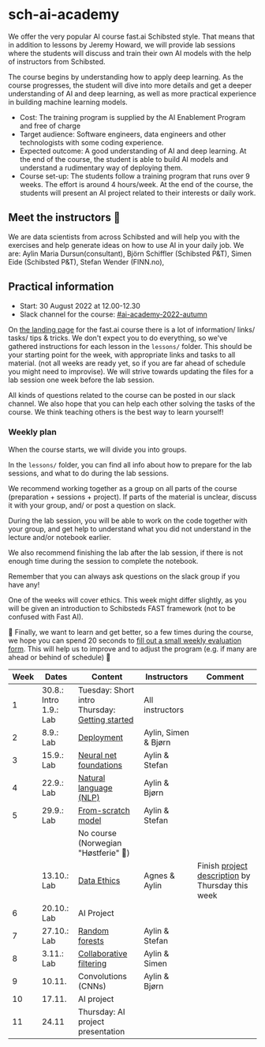 # sch-ai-academy
We offer the very popular AI course fast.ai Schibsted style. That means that in addition to lessons by Jeremy Howard, we will provide lab sessions where the students will discuss and train their own AI models with the help of instructors from Schibsted.

The course begins by understanding how to apply deep learning. As the course progresses, the student will dive into more details and get a deeper understanding of AI and deep learning, as well as more practical experience in building machine learning models.

- Cost: The training program is supplied by the AI Enablement Program and free of charge 
- Target audience: Software engineers, data engineers  and other technologists with some coding experience.
- Expected outcome: A good understanding of AI and deep learning. At the end of the course, the student is able to build AI models and understand a rudimentary way of deploying them.
- Course set-up: The students follow a training program that runs over 9 weeks. The effort is around 4 hours/week. At the end of the course, the students will present an AI project related to their interests or daily work.

## Meet the instructors 👋
We are data scientists from across Schibsted and will help you with the exercises and help generate ideas on how to use AI in your daily job. We are:
 Aylin Maria Dursun(consultant), Björn Schiffler (Schibsted P&T), Simen Eide (Schibsted P&T), Stefan Wender (FINN.no), 

## Practical information

- Start: 30 August 2022 at 12.00-12.30
- Slack channel for the course: [#ai-academy-2022-autumn](https://sch-chat.slack.com/archives/C03VA1XE1T2)


On [the landing page](https://course.fast.ai/) for the fast.ai course there is a lot of information/ links/ tasks/ tips & tricks. We don't expect you to do everything, so we've gathered instructions for each lesson in the `lessons/` folder. This should be your starting point for the week, with appropriate links and tasks to all material. (not all weeks are ready yet, so if you are far ahead of schedule you might need to improvise). We will strive towards updating the files for a lab session one week before the lab session. 


All kinds of questions related to the course can be posted in our slack channel. We also hope that you can help each other solving the tasks of the course. We think teaching others is the best way to learn yourself!

### Weekly plan
When the course starts, we will divide you into groups.

In the `lessons/` folder, you can find all info about how to prepare for the lab sessions, and what to do during the lab sessions.

We recommend working together as a group on all parts of the course (preparation + sessions + project). If parts of the material is unclear, discuss it with your group, and/ or post a question on slack.

During the lab session, you will be able to work on the code together with your group, and get help to understand what you did not understand in the lecture and/or notebook earlier.

We also recommend finishing the lab after the lab session, if there is not enough time during the session to complete the notebook.

Remember that you can always ask questions on the slack group if you have any!

One of the weeks will cover ethics. This week might differ slightly, as you will be given an introduction to Schibsteds FAST framework (not to be confused with Fast AI).

🙏 Finally, we want to learn and get better, so a few times during the course, we hope you can spend 20 seconds to [fill out a small weekly evaluation form](https://forms.gle/Mf1wYxaRBKPJnp1n9). This will help us to improve and to adjust the program (e.g. if many are ahead or behind of schedule) 🙏


<!--- The best way to make big edits of this table is to copy the text into here: https://www.tablesgenerator.com/markdown_tables --->
| Week | Dates                        | Content                                                                                                                                                       | Instructors          | Comment                                                                                                                                              |
|------|------------------------------|---------------------------------------------------------------------------------------------------------------------------------------------------------------|----------------------|------------------------------------------------------------------------------------------------------------------------------------------------------|
| 1    | 30.8.: Intro    <br>   1.9.: Lab | Tuesday: Short intro   <br>   Thursday:  [Getting started](https://github.schibsted.io/dtpt/sch-ai-academy/blob/master/lessons/w1%20-%20Getting%20started.md) | All instructors      |                                                                                                                                                      |
| 2    | 8.9.: Lab                    | [Deployment](https://github.schibsted.io/dtpt/sch-ai-academy/blob/master/lessons/w2%20-%20Production.md)                                                      | Aylin, Simen & Bjørn |                                                                                                                                                      |
| 3    | 15.9.: Lab                   | [Neural net foundations](https://github.schibsted.io/dtpt/sch-ai-academy/blob/master/lessons/w3%20-%20Neural%20net%20foundations.md)                          | Aylin & Stefan       |                                                                                                                                                      |
| 4    | 22.9.: Lab                   | [Natural language (NLP)](https://github.schibsted.io/dtpt/sch-ai-academy/blob/master/lessons/w4%20-%20NLP.md)                                                 | Aylin & Bjørn        |                                                                                                                                                      |
| 5    | 29.9.: Lab                   | [From-scratch model](https://github.schibsted.io/dtpt/sch-ai-academy/blob/master/lessons/w5%20-%20From-scratch%20model.md)                                    | Aylin & Stefan       |                                                                                                                                                      |
|      |                              | No course (Norwegian "Høstferie" 🍂)                                                                                                                          |                      |                                                                                                                                                      |
|      | 13.10.: Lab                  | [Data Ethics](https://github.schibsted.io/dtpt/sch-ai-academy/blob/master/lessons/w6%20-%20Ethics.md)                                                         | Agnes & Aylin        | Finish [project description](https://docs.google.com/document/d/12As8ys3C6RdKfuTJmwGApI1bUK-NTLHEq_VMXw3ZmUk/edit?usp=sharing) by Thursday this week |
| 6    | 20.10.: Lab                  | AI Project                                                                                                                                                    |                      |                                                                                                                                                      |
| 7    | 27.10.: Lab                  | [Random forests](https://github.schibsted.io/dtpt/sch-ai-academy/blob/master/lessons/w7%20-%20Random%20forests.md)                                            | Aylin & Stefan       |                                                                                                                                                      |
| 8    | 3.11.: Lab                   | [Collaborative filtering](https://github.schibsted.io/dtpt/sch-ai-academy/blob/master/lessons/w8%20-%20collaborative%20filtering.md)                                                                                                                                       | Aylin & Simen        |                                                                                                                                                      |
| 9    | 10.11.                       | Convolutions (CNNs)                                                                                                                                           | Aylin & Bjørn        |                                                                                                                                                      |
| 10   | 17.11.                       | AI project                                                                                                                                                    |                      |                                                                                                                                                      |
| 11   | 24.11                        | Thursday: AI project presentation                                                                                                                             |                      |                                                                                                                                                      |
